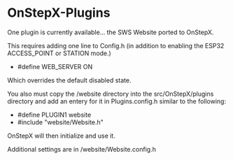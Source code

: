 # OnStepX-Plugins

One plugin is currently available... the SWS Website ported to OnStepX.

This requires adding one line to Config.h (in addition to enabling the ESP32 ACCESS_POINT or STATION mode.)

- #define WEB_SERVER ON

Which overrides the default disabled state.

You also must copy the /website directory into the src/OnStepX/plugins directory and add an entery for it in Plugins.config.h similar to the following:

- #define PLUGIN1 website 
- #include "website/Website.h"

OnStepX will then initialize and use it.

Additional settings are in /website/Website.config.h
